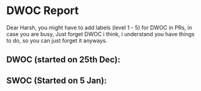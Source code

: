 # DWOC Report

Dear Harsh, you might have to add labels (level 1 - 5) for DWOC in PRs, in case you are busy, Just forget DWOC i think,
i understand you have things to do, so you can just forget it anyways.

## DWOC (started on 25th Dec):


## SWOC (Started on 5 Jan):
